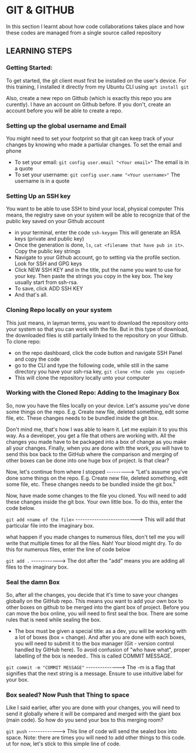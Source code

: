 # GIT & GITHUB
In this section I learnt about how code collaborations takes place and how these codes are managed from a single source called repository

## LEARNING STEPS

### Getting Started:
To get started, the git client must first be installed on the user's device. For this training, I installed it directly from my Ubuntu CLI using 
```apt install git```

Also, create a new repo on Github (which is exactly this repo you are curently). I have an account on Github before. If you don't, create an account before you will be able to create a repo.

### Setting up the global username and Email
You might need to set your footprint so that git can keep track of your changes by knowing who made a partiular changes. To set the email and phone

- To set your email: ```git config user.email "<Your email>"``` The email is in a quote
- To set your username: ```git config user.name "<Your username>"``` The username is in a quote

### Setting Up an SSH key
You want to be able to use SSH to bind your local, physical computer This means, the registry save on your system will  be able to recognize that of the public key saved on your Github account
- in your terminal, enter the code ```ssh-keygen``` This will generate an RSA keys (private and public key)
- Once the generation is done, ```ls```, ```cat <filename that have pub in it>```. Copy the public key strings
- Navigate to your Github account, go to setting via the profile section. Look for SSH and GPG keys
- Click NEW SSH KEY and in the title, put the name you want to use for your key. Then paste the strings you copy in the key box. The key usually start from ssh-rsa.
- To save, click ADD SSH KEY
- And that's all.


### Cloning Repo locally on your system
This just means, in layman terms, you want to download the repository onto your system so that you can work with the file. But in this type of download, the downloaded files is still partially linked to the repository on your Github.
To clone repo:
- on the repo dashboard, click the code button and navigate SSH Panel and copy the code
- go to the CLI and type the following code, while still in the same directory you have your ssh-rsa key,
```git clone <the code you copied>```
- This will clone the repository locally unto your computer

### Working with the Cloned Repo: Adding to the Imaginary Box
So, now you have the files locally on your device. Let's assume you've done some things on the repo. E.g. Create new file, deleted something, edit some file, etc. These changes needs to be bundled inside the git box. 

Don't mind me, that's how I was able to learn it. Let me explain it to you this way. As a developer, you get a file that others are working with. All the changes you made have to be packaged into a box of change as you make all your changes. Finally, when you are done with tthe work, you will have to send this box back to the GitHub where the comparison and merging of other boxes can be done into one huge box of project. Is that clear?

Now, let's continue from where I stopped ---------> "Let's assume you've done some things on the repo. E.g. Create new file, deleted something, edit some file, etc. These changes needs to be bundled inside the git box." 

Now, have made some changes to the file you cloned. You will need to add these changes inside the git box. Your own little box. To do this, enter the code below.

```git add <name of the file>``` --------------------------> This will add that particular file into the imaginary box.

what happen if you made changes to numerous files, don't tell me you will write that multiple times for all the files. Nah! Your blood might dry. 
To do this for numerous files, enter the line of code below

```git add .``` ------------> The dot after the "add" means you are adding all files to the imaginary box.

### Seal the damn Box
So, after all the changes, you decide that it's time to save your changes globally on the GitHub repo. This means you want to add your own box to other boxes on github to be merged into the giant box of project. Before you can move the box online, you will need to first seal the box. There are some rules that is need while sealing the box.
- The box must be given a special title: as a dev, you will be working with a lot of boxes (box = change). And after you are done with each boxes, you will need to submit it to the box manager (Git - version control handled by GitHub here). To avoid confusion of "who have what", proper labelling of the box is needed.. This is called COMMIT MESSAGE.

```git commit -m "COMMIT MESSAGE"``` --------------> The -m is a flag that signifies that the next string is a message. Ensure to use intuitive label for your box. 

### Box sealed? Now Push that Thing to space
Like I said earlier, after you are done with your changes, you will need to send it globally where it will be compared and merged with the giant box (main code). So how do you send your box to this merging room?

```git push``` -------------> This line of code will send the sealed box into space. Note: there are times you will need to add other things to this code. ut for now, let's stick to this simple line of code.